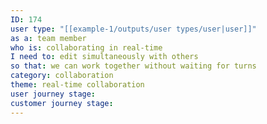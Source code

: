 ```yaml
---
ID: 174
user type: "[[example-1/outputs/user types/user|user]]"
as a: team member
who is: collaborating in real-time
I need to: edit simultaneously with others
so that: we can work together without waiting for turns
category: collaboration
theme: real-time collaboration
user journey stage:
customer journey stage:
---
```

